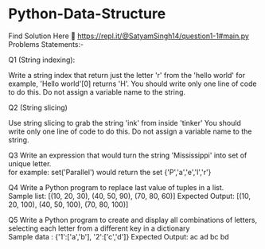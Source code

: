 # Python-Data-Structure
Find Solution Here 💁‍ https://repl.it/@SatyamSingh14/question1-1#main.py 
Problems Statements:- </br>

Q1 (String indexing): </br>

Write a string index that return just  the letter 'r' from  the 'hello world'
for example, 'Hello world'[0] returns 'H'.
You should write only one line of code to do this. Do not assign a variable name to the string.  


Q2 (String slicing) </br>

Use string slicing to grab the string 'ink'  from inside 'tinker'
You should write only one line of code to do this. Do not assign a variable name to the string.  


Q3 Write an expression that would turn the string 'Mississippi' into set of unique letter. </br>
for example:
set('Parallel')
would return the set {'P','a','e','l','r'}

Q4  Write a Python program to replace last value of tuples in a list. </br>
Sample list: [(10, 20, 30), (40, 50, 90), (70, 80, 60)]
Expected Output: [(10, 20, 100), (40, 50, 100), (70, 80, 100)]

Q5  Write a Python program to create and display all combinations of letters, selecting each letter from a different key in a dictionary  </br>
Sample data : {'1':['a','b'], '2':['c','d']}
Expected Output:
ac
ad
bc
bd
